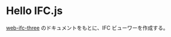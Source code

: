 # Hello IFC.js

[web-ifc-three](https://ifcjs.github.io/info/ja/docs/Guide/web-ifc-three/Introduction) のドキュメントをもとに、IFC ビューワーを作成する。
